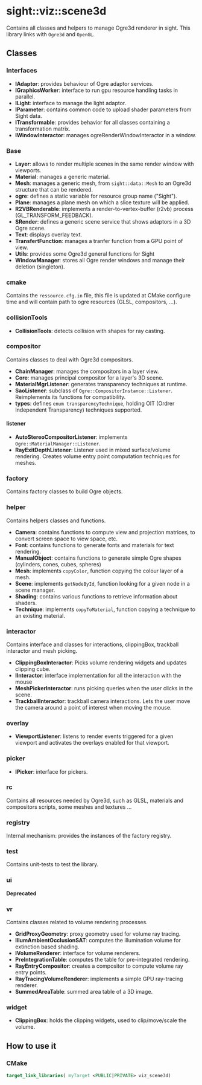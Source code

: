 # sight::viz::scene3d

Contains all classes and helpers to manage Ogre3d renderer in sight.
This library links with `Ogre3d` and `OpenGL`.

## Classes

### Interfaces

- **IAdaptor**: provides behaviour of Ogre adaptor services.
- **IGraphicsWorker**: interface to run gpu resource handling tasks in parallel.
- **ILight**: interface to manage the light adaptor.
- **IParameter**: contains common code to upload shader parameters from Sight data.
- **ITransformable**: provides behavior for all classes containing a transformation matrix.
- **IWindowInteractor**: manages ogreRenderWindowInteractor in a window.

### Base

- **Layer**: allows to render multiple scenes in the same render window with viewports.
- **Material**: manages a generic material.
- **Mesh**: manages a generic mesh, from `sight::data::Mesh` to an Ogre3d structure that can be rendered.
- **ogre**: defines a static variable for resource group name ("Sight").
- **Plane**: manages a plane mesh on which a slice texture will be applied.
- **R2VBRenderable**: implements a render-to-vertex-buffer (r2vb) process (GL_TRANSFORM_FEEDBACK).
- **SRender**: defines a generic scene service that shows adaptors in a 3D Ogre scene.
- **Text**: displays overlay text.
- **TransfertFunction**: manages a tranfer function from a GPU point of view.
- **Utils**: provides some Ogre3d general functions for Sight
- **WindowManager**: stores all Ogre render windows and manage their deletion (singleton).

### cmake

Contains the `ressource.cfg.in` file, this file is updated at CMake configure time and will contain path to ogre resources (GLSL, compositors, ...).

### collisionTools


- **CollisionTools**: detects collision with shapes for ray casting.

### compositor

Contains classes to deal with Ogre3d compositors.

- **ChainManager**: manages the compositors in a layer view.
- **Core**: manages principal compositor for a layer's 3D scene.
- **MaterialMgrListener**: generates transparency techniques at runtime.
- **SaoListener**: subclass of `Ogre::CompositorInstance::Listener`. Reimplements its functions for compatibility.
- **types**: defines `enum transparencyTechnique`, holding OIT (Ordrer Independent Transparency) techniques supported.

#### listener

- **AutoStereoCompositorListener**: implements `Ogre::MaterialManager::Listener`.
- **RayExitDepthListener**: Listener used in mixed surface/volume rendering. Creates volume entry point computation techniques for meshes.


### factory

Contains factory classes to build Ogre objects.

### helper

Contains helpers classes and functions.

- **Camera**: contains functions to compute view and projection matrices, to convert screen space to view space, etc.
- **Font**: contains functions to generate fonts and materials for text rendering.
- **ManualObject**: contains functions to generate simple Ogre shapes (cylinders, cones, cubes, spheres)
- **Mesh**: implements `copyColor`, function copying the colour layer of a mesh.
- **Scene**: implements `getNodeById`, function looking for a given node in a scene manager.
- **Shading**: contains various functions to retrieve information about shaders.
- **Technique**: implements `copyToMaterial`, function copying a technique to an existing material.


### interactor

Contains interface and classes for interactions, clippingBox, trackball interactor and mesh picking.

- **ClippingBoxInteractor**: Picks volume rendering widgets and updates clipping cube.
- **IInteractor**: interface implementation for all the interaction with the mouse
- **MeshPickerInteractor**: runs picking queries when the user clicks in the scene.
- **TrackballInteractor**: trackball camera interactions. Lets the user move the camera around a point of interest when moving the mouse.

### overlay

- **ViewportListener**: listens to render events triggered for a given viewport and activates the overlays enabled for that viewport.

### picker

- **IPicker**: interface for pickers.

### rc

Contains all resources needed by Ogre3d, such as GLSL, materials and compositors scripts, some meshes and textures ...

### registry

Internal mechanism: provides the instances of the factory registry.

### test

Contains unit-tests to test the library.

### ui

**Deprecated**

### vr

Contains classes related to volume rendering processes.

- **GridProxyGeometry**: proxy geometry used for volume ray tracing.
- **IllumAmbientOcclusionSAT**: computes the illumination volume for extinction based shading.
- **IVolumeRenderer**: interface for volume renderers.
- **PreIntegrationTable**: computes the table for pre-integrated rendering.
- **RayEntryCompositor**: creates a compositor to compute volume ray entry points.
- **RayTracingVolumeRenderer**: implements a simple GPU ray-tracing renderer.
- **SummedAreaTable**: summed area table of a 3D image.


### widget

- **ClippingBox**: holds the clipping widgets, used to clip/move/scale the volume.

## How to use it

### CMake

```cmake
target_link_libraries( myTarget <PUBLIC|PRIVATE> viz_scene3d)
```

